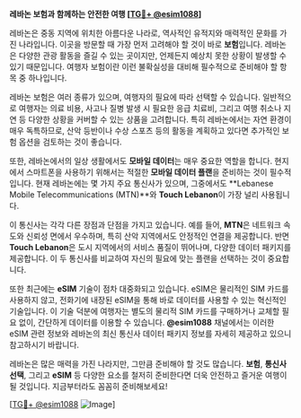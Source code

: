 **레바논 보험과 함께하는 안전한 여행 [[TG💪+ @esim1088](https://t.me/s/esim1088)]**

레바논은 중동 지역에 위치한 아름다운 나라로, 역사적인 유적지와 매력적인 문화를 가진 나라입니다. 이곳을 방문할 때 가장 먼저 고려해야 할 것이 바로 **보험**입니다. 레바논은 다양한 관광 활동을 즐길 수 있는 곳이지만, 언제든지 예상치 못한 상황이 발생할 수 있기 때문입니다. 여행자 보험이란 이런 불확실성을 대비해 필수적으로 준비해야 할 항목 중 하나입니다.

레바논 보험은 여러 종류가 있으며, 여행자의 필요에 따라 선택할 수 있습니다. 일반적으로 여행자는 의료 비용, 사고나 질병 발생 시 필요한 응급 치료비, 그리고 여행 취소나 지연 등 다양한 상황을 커버할 수 있는 상품을 고려합니다. 특히 레바논에서는 자연 환경이 매우 독특하므로, 산악 등반이나 수상 스포츠 등의 활동을 계획하고 있다면 추가적인 보험 옵션을 검토하는 것이 좋습니다.

또한, 레바논에서의 일상 생활에서도 **모바일 데이터**는 매우 중요한 역할을 합니다. 현지에서 스마트폰을 사용하기 위해서는 적절한 **모바일 데이터 플랜**을 준비하는 것이 필수적입니다. 현재 레바논에는 몇 가지 주요 통신사가 있으며, 그중에서도 **Lebanese Mobile Telecommunications (MTN)**와 **Touch Lebanon**이 가장 널리 사용됩니다.

이 통신사는 각각 다른 장점과 단점을 가지고 있습니다. 예를 들어, **MTN**은 네트워크 속도와 신뢰성 면에서 우수하며, 특히 산악 지역에서도 안정적인 연결을 제공합니다. 반면 **Touch Lebanon**은 도시 지역에서의 서비스 품질이 뛰어나며, 다양한 데이터 패키지를 제공합니다. 이 두 통신사를 비교하여 자신의 필요에 맞는 플랜을 선택하는 것이 중요합니다.

또한 최근에는 **eSIM** 기술이 점차 대중화되고 있습니다. eSIM은 물리적인 SIM 카드를 사용하지 않고, 전화기에 내장된 eSIM을 통해 바로 데이터를 사용할 수 있는 혁신적인 기술입니다. 이 기술 덕분에 여행자는 별도의 물리적 SIM 카드를 구매하거나 교체할 필요 없이, 간단하게 데이터를 이용할 수 있습니다. **@esim1088** 채널에서는 이러한 eSIM 관련 정보와 레바논의 최신 통신사 데이터 패키지 정보를 자세히 제공하고 있으니 참고하시기 바랍니다.

레바논은 많은 매력을 가진 나라지만, 그만큼 준비해야 할 것도 많습니다. **보험**, **통신사 선택**, 그리고 **eSIM** 등 다양한 요소를 철저히 준비한다면 더욱 안전하고 즐거운 여행이 될 것입니다. 지금부터라도 꼼꼼히 준비해보세요!

[[TG💪+ @esim1088](https://t.me/s/esim1088) ![Image](https://i.postimg.cc/Y0z9fWf4/image.png)]